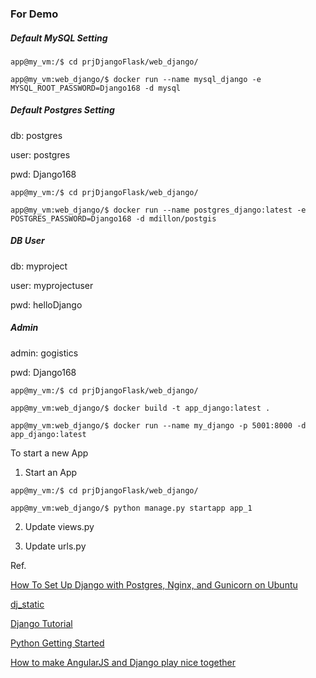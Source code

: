 
### For Demo

##### Default MySQL Setting

```
app@my_vm:/$ cd prjDjangoFlask/web_django/

app@my_vm:web_django/$ docker run --name mysql_django -e MYSQL_ROOT_PASSWORD=Django168 -d mysql
```

##### Default Postgres Setting
db: postgres

user: postgres

pwd: Django168

```
app@my_vm:/$ cd prjDjangoFlask/web_django/

app@my_vm:web_django/$ docker run --name postgres_django:latest -e POSTGRES_PASSWORD=Django168 -d mdillon/postgis
```

##### DB User
db: myproject

user: myprojectuser

pwd: helloDjango

##### Admin
admin: gogistics

pwd: Django168

```
app@my_vm:/$ cd prjDjangoFlask/web_django/

app@my_vm:web_django/$ docker build -t app_django:latest .

app@my_vm:web_django/$ docker run --name my_django -p 5001:8000 -d app_django:latest
```

To start a new App

  1. Start an App

  ```
  app@my_vm:/$ cd prjDjangoFlask/web_django/

  app@my_vm:web_django/$ python manage.py startapp app_1
  ```

  2. Update views.py

  3. Update urls.py



Ref.

[How To Set Up Django with Postgres, Nginx, and Gunicorn on Ubuntu](https://www.digitalocean.com/community/tutorials/how-to-set-up-django-with-postgres-nginx-and-gunicorn-on-ubuntu-16-04)

[dj_static](https://github.com/kennethreitz/dj-static)

[Django Tutorial](http://riceball.com/d/content/django-18-minimal-application-using-generic-class-based-views)

[Python Getting Started](https://github.com/heroku/python-getting-started/)

[How to make AngularJS and Django play nice together](http://www.daveoncode.com/2013/10/17/how-to-make-angularjs-and-django-play-nice-together/)
